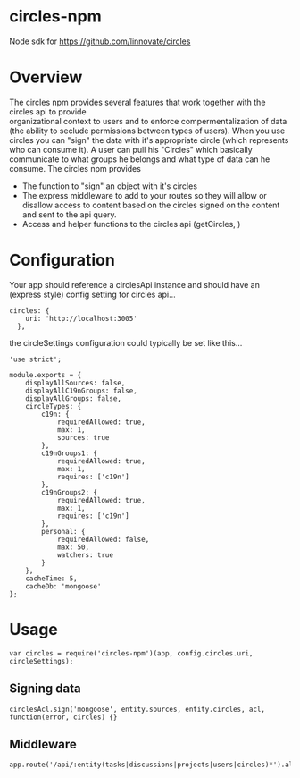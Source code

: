 # circles-npm
Node sdk for https://github.com/linnovate/circles

# Overview
The circles npm provides several features that work together with the circles api to provide \
organizational context to users and to enforce compermentalization of data (the ability to seclude permissions between types of users).
When you use circles you can "sign" the data with it's appropriate circle (which represents who can consume it).
A user can pull his "Circles" which basically communicate to what groups he belongs and what type of data can he consume.
The circles npm provides
* The function to "sign" an object with it's circles
* The express middleware to add to your routes so they will allow or disallow access to content based on the circles signed on the content and sent to the api query.
* Access and helper functions to the circles api (getCircles, )


# Configuration
Your app should reference a circlesApi instance and should have an (express style) config setting for 
circles api...
```
circles: {
    uri: 'http://localhost:3005'
  },
```

the circleSettings configuration could typically be set like this...
```
'use strict';

module.exports = {
	displayAllSources: false,
	displayAllC19nGroups: false,
	displayAllGroups: false,
	circleTypes: {
		c19n: {
			requiredAllowed: true,
			max: 1,
			sources: true
		},
		c19nGroups1: {
			requiredAllowed: true,
			max: 1,
			requires: ['c19n']
		},
		c19nGroups2: {
			requiredAllowed: true,
			max: 1,
			requires: ['c19n']
		},
		personal: {
			requiredAllowed: false,
			max: 50,
			watchers: true
		}
	},
	cacheTime: 5,
	cacheDb: 'mongoose'
};
```
# Usage
```
var circles = require('circles-npm')(app, config.circles.uri, circleSettings);
```

## Signing data
```
circlesAcl.sign('mongoose', entity.sources, entity.circles, acl, function(error, circles) {}
```

## Middleware
```  
app.route('/api/:entity(tasks|discussions|projects|users|circles)*').all(circles.acl());
```
